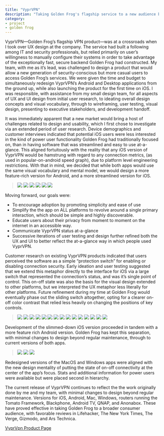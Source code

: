 ```yaml
---
title: "VyprVPN"
description: "Taking Golden Frog's flagship service to a new audience by prioritizing data-driven, user-centered design."
category:
- project
- golden frog
---
```

VyprVPN—Golden Frog’s flagship VPN product—was at a crossroads when I took over UX design at the company.  The service had built a following among IT and security professionals, but relied primarily on user’s willingness to manually configure their systems in order to take advantage of the exceptionally fast, secure backend Golden Frog had constructed. My team, with me as it’s lead, was challenged to design a product that would allow a new generation of security-conscious but more casual users to access Golden Frog’s services. We were given the time and budget to simultaneously redesign VyprVPN’s Android and Desktop applications from the ground up, while also launching the product for the first time on iOS. I was responsible, with assistance from my small design team, for all aspects of UX and UI design from initial user research, to ideating overall design concepts and visual vocabulary, through to wireframing, user testing, visual design, presenting to executive stakeholders, and development handoff.

It was immediately apparent that a new market would bring a host of challenges related to design and usability, which I first chose to investigate via an extended period of user research. Device demographics and customer interviews indicated that potential iOS users were less interested in the kind of power user functionality Golden Frog had traditionally focused on, than in having software that was streamlined and easy to use at-a-glance. This aligned fortuitously with the reality that any iOS version of VyprVPN would be hamstrung with regard to any connection metrics, (as used in popular-on-android speed graph), due to platform level engineering restrictions. With that in mind, we decided that while both apps would use the same visual vocabulary and mental model, we would design a more feature-rich version for Android, and a more streamlined version for iOS. 

> ![](/images/VyprVPN/1-Vypr-iOS-Wires/1-Connect.png)
> ![](/images/VyprVPN/1-Vypr-iOS-Wires/2-ReleaseToConnect.png)
> ![](/images/VyprVPN/1-Vypr-iOS-Wires/3-Connecting.png)
> ![](/images/VyprVPN/1-Vypr-iOS-Wires/4-Connected.png)
> ![](/images/VyprVPN/1-Vypr-iOS-Wires/5-DragServerSelect.png)
> ![](/images/VyprVPN/1-Vypr-iOS-Wires/6-SelectServer.png)

Moving forward, our goals were:
<ul class="fonts-body-text-article"><li>To encourage adoption by promoting simplicity and ease of use 
</li><li>Simplify the the app on ALL platforms to revolve around a single primary interaction, which should be simple and highly discoverable. 
</li><li>Educate users about their privacy from moment to moment on the internet in an accessible way.
</li><li>Communicate VyprVPN status at-a-glance
</li><li>Successive iterations of user testing and design further refined both the UX and UI to better reflect the at-a-glance way in which people used VyprVPN. 
</li></ul>

Customer research on existing VyprVPN products indicated that users perceived the software as a simple “protection switch” for enabling or disabling connection security. Early ideation and user testing suggested that we extend this metaphor directly to the interface for iOS via a large switch that represented the connection’s status, and was it’s single point of control. This on-off state was also the basis for the visual design extended to other platforms, but we interpreted the UX metaphor less literally for other platforms. Future refinement during my time at Golden Frog would eventually phase out the sliding switch altogether, opting for a clearer on-off color contrast that relied less heavily on changing the positions of key controls.

> ![](/images/VyprVPN/2-VypriOS-VisualDesign/1-Vypr-iOS-VisualDesign.png)
> ![](/images/VyprVPN/2-VypriOS-VisualDesign/2-Vypr-iOS-VisualDesign.png)
> ![](/images/VyprVPN/2-VypriOS-VisualDesign/3-Vypr-iOS-VisualDesign.png)
> ![](/images/VyprVPN/2-VypriOS-VisualDesign/4-Vypr-iOS-VisualDesign.png)
> ![](/images/VyprVPN/2-VypriOS-VisualDesign/5-Vypr-iOS-VisualDesign.png)
> ![](/images/VyprVPN/2-VypriOS-VisualDesign/6-Vypr-iOS-VisualDesign.png)
> ![](/images/VyprVPN/3-Vypr-Andoid-VisualDesign/1-Vypr-Andoid-VisualDesign.png)
> ![](/images/VyprVPN/3-Vypr-Andoid-VisualDesign/2-Vypr-Andoid-VisualDesign.png)
> ![](/images/VyprVPN/3-Vypr-Andoid-VisualDesign/3-Vypr-Andoid-VisualDesign.png)
> ![](/images/VyprVPN/3-Vypr-Andoid-VisualDesign/4-Vypr-Andoid-VisualDesign.png)
> ![](/images/VyprVPN/3-Vypr-Andoid-VisualDesign/5-Vypr-Andoid-VisualDesign.png)
> ![](/images/VyprVPN/3-Vypr-Andoid-VisualDesign/6-Vypr-Andoid-VisualDesign.png)
> ![](/images/VyprVPN/3-Vypr-Andoid-VisualDesign/7-Vypr-Andoid-VisualDesign.png)
> ![](/images/VyprVPN/3-Vypr-Andoid-VisualDesign/8-Vypr-Andoid-VisualDesign.png)
> ![](/images/VyprVPN/3-Vypr-Andoid-VisualDesign/9-Vypr-Andoid-VisualDesign.png)

Development of the slimmed-down iOS version proceeded in tandem with a more feature rich Android version. Golden Frog has kept this separation, with minimal changes to design beyond regular maintenance, through to current versions of both apps.

> ![](/images/VyprVPN/4-Vypr-Desktop/1-Vypr-Mac-VisualDesign.png)
> ![](/images/VyprVPN/4-Vypr-Desktop/2-Vypr-Mac-VisualDesign.png)
> ![](/images/VyprVPN/4-Vypr-Desktop/3-Vypr-Win-VisualDesign.png)

Redesigned versions of the MacOS and Windows apps were aligned with the new design mentality of putting the state of on-off connectivity at the center of the app’s focus. Stats and additional information for power users were available but were placed second in hierarchy.

The current release of VyprVPN continues to reflect the the work originally done by me and my team, with minimal changes to design beyond regular maintenance. Versions for iOS, Android, Mac, Windows, routers running the Tomato Framework, Blackphone, Android TV, QNAP, and Anonabox. These have proved effective in taking Golden Frog to a broader consumer audience, with favorable reviews in Lifehacker, The New York Times, The Verge, Gizmodo, and Ars Technica.

<a class="palette-tone1-fg" href="https://www.goldenfrog.com/vyprvpn">VyprVpn Product Page</a>

